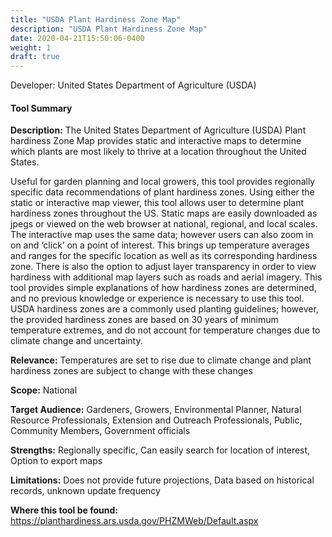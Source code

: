 ```yaml
---
title: "USDA Plant Hardiness Zone Map"
description: "USDA Plant Hardiness Zone Map"
date: 2020-04-21T15:50:06-0400
weight: 1
draft: true
---
```

Developer: United States Department of Agriculture (USDA)

#### Tool Summary
**Description:** The United States Department of Agriculture (USDA) Plant hardiness Zone Map provides static and interactive maps to determine which plants are most likely to thrive at a location throughout the United States. 

Useful for garden planning and local growers, this tool provides regionally specific data recommendations of plant hardiness zones. Using either the static or interactive map viewer, this tool allows user to determine plant hardiness zones throughout the US. Static maps are easily downloaded as jpegs or viewed on the web browser at national, regional, and local scales. The interactive map uses the same data; however users can also zoom in on and ‘click’ on a point of interest. This brings up temperature averages and ranges for the specific location as well as its corresponding hardiness zone. There is also the option to adjust layer transparency in order to view hardiness with additional map layers such as roads and aerial imagery. This tool provides simple explanations of how hardiness zones are determined, and no previous knowledge or experience is necessary to use this tool. USDA hardiness zones are a commonly used planting guidelines; however, the provided hardiness zones are based on 30 years of minimum temperature extremes, and do not account for temperature changes due to climate change and uncertainty. 


**Relevance:** Temperatures are set to rise due to climate change and plant hardiness zones are subject to change with these changes

**Scope:** National

**Target Audience:** Gardeners, Growers, Environmental Planner, Natural Resource Professionals, Extension and Outreach Professionals, Public, Community Members, Government officials

**Strengths:** Regionally specific, Can easily search for location of interest, Option to export maps

**Limitations:** Does not provide future projections, Data based on historical records, unknown update frequency

**Where this tool be found:** https://planthardiness.ars.usda.gov/PHZMWeb/Default.aspx
